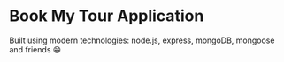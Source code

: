 # Book My Tour Application

Built using modern technologies: node.js, express, mongoDB, mongoose and friends 😁
